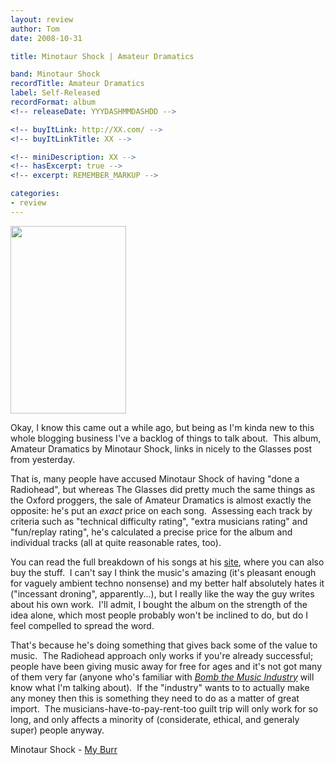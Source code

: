```yaml
---
layout: review
author: Tom
date: 2008-10-31

title: Minotaur Shock | Amateur Dramatics

band: Minotaur Shock
recordTitle: Amateur Dramatics
label: Self-Released
recordFormat: album
<!-- releaseDate: YYYDASHMMDASHDD -->

<!-- buyItLink: http://XX.com/ -->
<!-- buyItLinkTitle: XX -->

<!-- miniDescription: XX -->
<!-- hasExcerpt: true -->
<!-- excerpt: REMEMBER_MARKUP -->

categories:
- review
---
```


<a href="http://eatenbymonsters.files.wordpress.com/2008/10/minotaurshock.gif"><img class="alignright size-medium wp-image-89" title="minotaurshock" src="http://eatenbymonsters.files.wordpress.com/2008/10/minotaurshock.gif?w=185" alt="" width="185" height="300" /></a>

Okay, I know this came out a while ago, but being as I'm kinda new to this whole blogging business I've a backlog of things to talk about.  This album, Amateur Dramatics by Minotaur Shock, links in nicely to the Glasses post from yesterday.

That is, many people have accused Minotaur Shock of having "done a Radiohead", but whereas The Glasses did pretty much the same things as the Oxford proggers, the sale of Amateur Dramatics is almost exactly the opposite: he's put an <em>exact</em> price on each song.  Assessing each track by criteria such as "technical difficulty rating", "extra musicians rating" and "fun/replay rating", he's calculated a precise price for the album and individual tracks (all at quite reasonable rates, too).

You can read the full breakdown of his songs at his <a href="http://www.minotaurshock.com/">site</a>, where you can also buy the stuff.  I can't say I think the music's amazing (it's pleasant enough for vaguely ambient techno nonsense) and my better half absolutely hates it ("incessant droning", apparently...), but I really like the way the guy writes about his own work.  I'll admit, I bought the album on the strength of the idea alone, which most people probably won't be inclined to do, but do I feel compelled to spread the word.

That's because he's doing something that gives back some of the value to music.  The Radiohead approach only works if you're already successful; people have been giving music away for free for ages and it's not got many of them very far (anyone who's familiar with <a href="http://bombthemusicindustry.com/"><em>Bomb the Music Industry</em></a> will know what I'm talking about).  If the "industry" wants to to actually make any money then this is something they need to do as a matter of great import.  The musicians-have-to-pay-rent-too guilt trip will only work for so long, and only affects a minority of (considerate, ethical, and generaly super) people anyway.

Minotaur Shock - <a href="http://www.mediafire.com/file/hwztziljmne/MinotaurShock_MyBurr.mp3">My Burr</a>